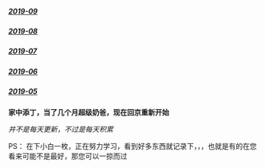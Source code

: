 ##### [2019-09](https://github.com/starainDou/DDYDayly/blob/master/2019/201909.md)<br>
##### [2019-08](https://github.com/starainDou/DDYDayly/blob/master/2019/201908.md)<br>
##### [2019-07](https://github.com/starainDou/DDYDayly/blob/master/2019/201907.md)<br>
##### [2019-06](https://github.com/starainDou/DDYDayly/blob/master/2019/201906.md)<br>
##### [2019-05](https://github.com/starainDou/DDYDayly/blob/master/2019/201905.md)<br>

**家中添丁，当了几个月超级奶爸，现在回京重新开始**

*并不是每天更新，不过是每天积累*


PS：
在下小白一枚，正在努力学习，看到好多东西就记录下，，，也就是有的在您看来可能不是最好，那您可以一掠而过
